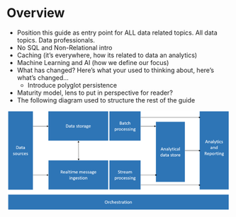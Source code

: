 # Overview

-	Position this guide as entry point for ALL data related topics. All data topics. Data professionals.
-	No SQL and Non-Relational intro
-	Caching (it’s everywhere, how its related to data an analytics)
-	Machine Learning and AI (how we define our focus)
-	What has changed? Here’s what your used to thinking about, here’s what’s changed…
    - Introduce polyglot persistence
-	Maturity model, lens to put in perspective for reader?
-	The following diagram used to structure the rest of the guide 

![Overview Data Pipeline](./images/overall-data-pipeline.png)

